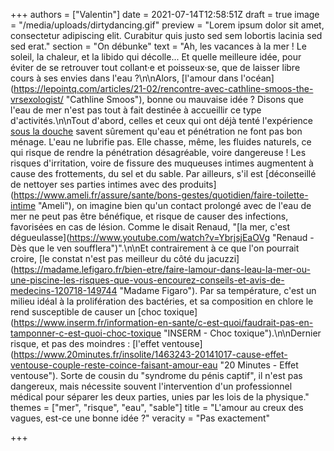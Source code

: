 +++
authors = ["Valentin"]
date = 2021-07-14T12:58:51Z
draft = true
image = "/media/uploads/dirtydancing.gif"
preview = "Lorem ipsum dolor sit amet, consectetur adipiscing elit. Curabitur quis justo sed sem lobortis lacinia sed sed erat."
section = "On débunke"
text = "Ah, les vacances à la mer ! Le soleil, la chaleur, et la libido qui décolle... Et quelle meilleure idée, pour éviter de se retrouver tout collant·e et poisseux·se, que de laisser libre cours à ses envies dans l'eau ?\n\nAlors, [l'amour dans l'océan](https://lepointq.com/articles/21-02/rencontre-avec-cathline-smoos-the-vrsexologist/ \"Cathline Smoos\"), bonne ou mauvaise idée ? Disons que l'eau de mer n'est pas tout à fait destinée à accueillir ce type d'activités.\n\nTout d'abord, celles et ceux qui ont déjà tenté l'expérience [sous la douche]() savent sûrement qu'eau et pénétration ne font pas bon ménage. L'eau ne lubrifie pas. Elle chasse, même, les fluides naturels, ce qui risque de rendre la pénétration désagréable, voire dangereuse ! Les risques d'irritation, voire de fissure des muqueuses intimes augmentent à cause des frottements, du sel et du sable. Par ailleurs, s'il est [déconseillé de nettoyer ses parties intimes avec des produits](https://www.ameli.fr/assure/sante/bons-gestes/quotidien/faire-toilette-intime \"Ameli\"), on imagine bien qu'un contact prolongé avec de l'eau de mer ne peut pas être bénéfique, et risque de causer des infections, favorisées en cas de lésion. Comme le disait Renaud, \"[la mer, c'est dégueulasse](https://www.youtube.com/watch?v=YbrjsjEaOVg \"Renaud - Dès que le ven soufflera\")\".\n\nEt contrairement à ce que l'on pourrait croire, [le constat n'est pas meilleur du côté du jacuzzi](https://madame.lefigaro.fr/bien-etre/faire-lamour-dans-leau-la-mer-ou-une-piscine-les-risques-que-vous-encourez-conseils-et-avis-de-medecins-120718-149744 \"Madame Figaro\"). Par sa température, c'est un milieu idéal à la prolifération des bactéries, et sa composition en chlore le rend susceptible de causer un [choc toxique](https://www.inserm.fr/information-en-sante/c-est-quoi/faudrait-pas-en-tamponner-c-est-quoi-choc-toxique \"INSERM - Choc toxique\").\n\nDernier risque, et pas des moindres : [l'effet ventouse](https://www.20minutes.fr/insolite/1463243-20141017-cause-effet-ventouse-couple-reste-coince-faisant-amour-eau \"20 Minutes - Effet ventouse\"). Sorte de cousin du \"syndrome du pénis captif\", il n'est pas dangereux, mais nécessite souvent l'intervention d'un professionnel médical pour séparer les deux parties, unies par les lois de la physique."
themes = ["mer", "risque", "eau", "sable"]
title = "L'amour au creux des vagues, est-ce une bonne idée ?"
veracity = "Pas exactement"

+++
